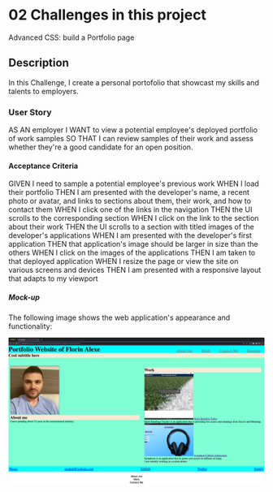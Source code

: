 # 02 Challenges in this project
Advanced CSS: build a Portfolio page

## Description 
In this Challenge, I create a personal portofolio that showcast my skills and talents to employers.

### User Story
AS AN employer
I WANT to view a potential employee's deployed portfolio of work samples
SO THAT I can review samples of their work and assess whether they're a good candidate for an open position.

#### Acceptance Criteria
GIVEN I need to sample a potential employee's previous work
WHEN I load their portfolio
THEN I am presented with the developer's name, a recent photo or avatar, and links to sections about them, their work, and how to contact them
WHEN I click one of the links in the navigation
THEN the UI scrolls to the corresponding section
WHEN I click on the link to the section about their work
THEN the UI scrolls to a section with titled images of the developer's applications
WHEN I am presented with the developer's first application
THEN that application's image should be larger in size than the others
WHEN I click on the images of the applications
THEN I am taken to that deployed application
WHEN I resize the page or view the site on various screens and devices
THEN I am presented with a responsive layout that adapts to my viewport

##### Mock-up
The following image shows the web application's appearance and functionality:

![Florin Alexe portofolio](./assets/images/Screenshot%20July%2026%202023%2023:19:35.png)

